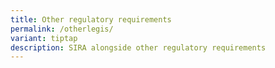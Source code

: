 ```yaml
---
title: Other regulatory requirements
permalink: /otherlegis/
variant: tiptap
description: SIRA alongside other regulatory requirements
---
```

<p></p>